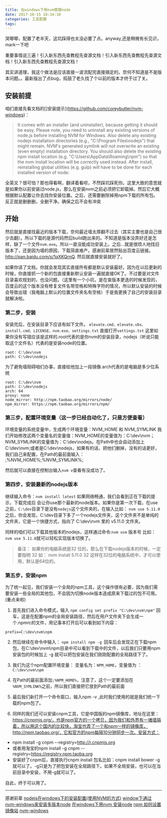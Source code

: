 ```yaml
---
title: 在windows下用nvm管理node
date: 2017-10-15 18:34:10
categories: 工具配置
tags:
---
```

哭唧唧，配置了老半天，这坑踩得也太没必要了点。anyway,还是稍微有长见识，mark一下吧
<!-- more -->
重要事情说三遍！引入新东西先查教程先查源文档！引入新东西先查教程先查源文档！引入新东西先查教程先查源文档！

其实讲道理，我这个做法是应该直接一波流配完直接搞定的。奈何不知道是不是版本问题。。最新版出了点bug，捣鼓了老久找了个以前的版本才终于过了关。

## 安装前提
咱们直接先看文档的[]安装提示](https://github.com/coreybutler/nvm-windows)：
> It comes with an installer (and uninstaller), because getting it should be easy. Please note, you need to uninstall any existing versions of node.js before installing NVM for Windows. Also delete any existing nodejs installation directories (e.g., "C:\Program Files\nodejs") that might remain. NVM's generated symlink will not overwrite an existing (even empty) installation directory.
You should also delete the existing npm install location (e.g. "C:\Users<user>\AppData\Roaming\npm") so that the nvm install location will be correctly used instead. After install, reinstalling global utilities (e.g. gulp) will have to be done for each installed version of node:

全英文？很可怕？那也得看啊，翻译着看呗，不然踩坑踩死你。这里大致的意思就是如果你以前安装过node.js，那么在安装nvm之前必须把它卸载掉。然后它大概根据默认配置让你去找你安装位置。之后，还需要删除掉用npm下载的所有包。反正就是删删删，全删干净。确保之后不会有冲突

## 开始
然后就是直接找最近的版本下载，奈何最近墙太厚翻不过去（其实主要也是自己很少去翻）。所以下载的是源代码然后build跑出来的。不知道是版本没弄好还是怎样，缺了一个文件`nvm.exe`。所以一直没能成功安装上。之后...就是很烦人地找旧版本了，还是因为墙的原因，下载简直难产。感谢前辈居然贴出百度云链接。http://pan.baidu.com/s/1qXKQrnQ. 然后就直接安装就好了。

如果你读了文档，你就会发现其实直接所有都是默认安装最好。因为在以后更新的时候，你直接抓一个新的包直接重新默认安装一遍就直接OK了。不过要是对文件目录喜欢规划的，也没问题。（这里有一个小坑，是在查版本更迭的时候发现的，百度云的这个版本没有修复文件名带空格和特殊字符的情况，所以默认安装的时候会导致出错（我电脑上默认的位置文件夹名有空格）于是我更换了自己的安装目录就解决啦。

### 第二步，安装
安装完后，在安装目录下应该有如下文件。
`elevate.cmd、elevate.vbs、install.cmd、LICENSE、nvm.exe、settings.txt`
直接打开`settings.txt`
这里如果你没有写错应该是这样的.root代表的是你nvm的安装目录，nodejs（听说只能取这个文件名）代表的是安装node的位置。
```
root: C:\dev\nvm
path: C:\dev\nodejs
```
为了避免墙阻碍咱们办事，直接给他加上一段镜像.arch代表的是电脑是多少位系统
```
root: C:\dev\nvm
path: C:\dev\nodejs
arch: 64
proxy: none
node_mirror: http://npm.taobao.org/mirrors/node/
npm_mirror: https://npm.taobao.org/mirrors/npm/
```

### 第三步，配置环境变量（这一步已经自动化了，只是方便查看）
环境变量的系统变量中，生成两个环境变量：NVM_HOME 和 NVM_SYMLINK 我们开始修改这两个变量名的变量值：NVM_HOME的变量值为：C:\dev\nvm； NVM_SYMLINK的变量值为：C:\dev\nodejs。在Path中也会自动添加上C:\dev\nvm;或者是C:\dev\nodejs，如果有的话，把他们删掉，没有的话更好，我们自己来配置，在Path的最前面输入： ;%NVM_HOME%;%NVM_SYMLINK%;

然后就可以直接在控制台输入`nvm v`查看有没成功了。

### 第四步，安装最新的nodejs版本
继续输入命令：`nvm install latest` 如果网络畅通，我们会看到正在下载的提示，下载完成后 会让你use那个最新的node版本。如果你是第一次下载，在use之前，`C:\dev`目录下是没有`nodejs`这个文件夹的，在输入比如： `nvm use 5.11.0` 之后，你会发现，C:\dev目录下多了一个nodejs文件夹，这个文件夹不是单纯的文件夹，它是一个快捷方式，指向了 C:\dev\nvm 里的 v5.11.0 文件夹。

同样的咱们可以下载其他版本的nodejs，这样通过命令:`nvm use` 版本号 比如：`nvm use 5.11.0`就可以轻松实现版本切换了。
> 备注： 如果你的电脑系统是32 位的，那么在下载nodejs版本的时候，一定要指明 32 如： nvm install 5.11.0 32 这样在32位的电脑系统中，才可以使用，默认是64位的。

### 第五步，安装npm
为了统一起见，我们安装一个全局的npm工具，这个操作很有必要，因为我们需要安装一些全局的其他包，不会因为切换node版本造成原来下载过的包不可用。(重点来啦)

1. 首先我们进入命令模式，输入 `npm config set prefix "C:\dev\nvm\npm"` 回车，这是在配置npm的全局安装路径，然后在用户文件夹下会生成一个.npmrc的文件，用记事本打开后可以看到如下内容：
```
prefix=C:\dev\nvm\npm
```
2. 然后继续在命令中输入： `npm install npm -g `回车后会发现正在下载npm包，在C:\dev\nvm\npm目录中可以看到下载中的文件，以后我们只要用npm安装包的时候加上 -g 就可以把包安装在我们刚刚配置的全局路径下了。

3. 我们为这个npm配置环境变量： 变量名为：`NPM_HOME`，变量值为 ：`C:\dev\nvm\npm`

4. 在Path的最前面添加`;%NPM_HOME%`，注意了，这个一定要添加在 `%NVM_SYMLINK%`之前，所以我们直接把它放到Path的最前面

5. 最后我们新打开一个命令窗口，输入npm -v ,此时我们使用的就是我们统一下载的npm包了。

6. 同样的我们还可以安装cnpm工具，它是中国版的npm镜像库，地址在这里：https://cnpmjs.org/，也是npm官方的一个拷贝，因为我们和外界有一堵墙隔着，所以用这个国内的比较快，淘宝也弄了一个和npm一样的镜像库，http://npm.taobao.org/，它和官方的npm每隔10分钟同步一次。安装方式：
  - npm install -g cnpm --registry=http://r.cnpmjs.org
  - 或者用淘宝的npm install -g cnpm --registry=https://registry.npm.taoba.org
  - 安装好了cnpm后，直接执行cnpm install 包名比如：cnpm install bower -g 就可以了。-g只是为了把包安装在全局路径下。如果不全局安装，也可以在当前目录中安装，不用-g就可以了。


自此，终于可以用了。

---
感谢前辈
[nodejs在windows下的安装配置(使用NVM的方式)](http://blog.csdn.net/tyro_java/article/details/51232458)
[window下通过nvm-windows来安装多版本node](http://blog.csdn.net/qq_36423639/article/details/70230571)
[在windows下用nvm 安装node](http://www.jianshu.com/p/28bca6529150)
[npm 如何设置镜像站](http://blog.csdn.net/hdchangchang/article/details/46623919)
[nvm-windows](https://github.com/coreybutler/nvm-windows)
